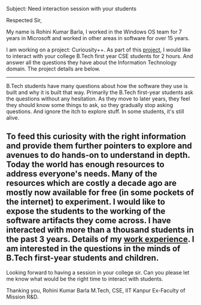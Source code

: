 Subject: Need interaction session with your students

Respected Sir,

My name is Rohini Kumar Barla, I worked in the Windows OS team for 7 years in Microsoft and worked in other areas in software for over 15 years.

I am working on a project: Curiousity++. As part of this [project](https://bcse.me/project), I would like to interact with your college B.Tech first year CSE students for 2 hours. And answer all the questions they have about the Information Technology domain. The project details are below.

---
B.Tech students have many questions about how the software they use is built and why it is built that way. Primarily the B.Tech first-year students ask the questions without any hesitation. As they move to later years, they feel they should know some things to ask, so they gradually stop asking questions. And ignore the itch to explore stuff. In some students, it's still alive.

**To feed this curiosity with the right information and provide them further pointers to explore and avenues to do hands-on to understand in depth.** Today the world has enough resources to address everyone's needs. Many of the resources which are costly a decade ago are mostly now available for free (in some pockets of the internet) to experiment. I would like to expose the students to the working of the software artifacts they come across. I have interacted with more than a thousand students in the past 3 years. Details of my [work experience](https://linkedin.com/in/rohinikumarbarla). I am interested in the questions in the minds of B.Tech first-year students and children. 
---

Looking forward to having a session in your college sir. Can you please let me know what would be the right time to interact with students.

Thanking you,
Rohini Kumar Barla
M.Tech, CSE, IIT Kanpur
Ex-Faculty of Mission R&D.
<Phone number>
